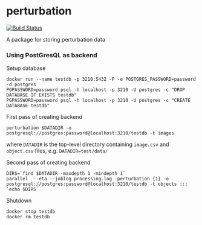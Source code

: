 # perturbation

[![Build Status](https://travis-ci.org/0x00B1/persistence.svg?branch=master)](https://travis-ci.org/0x00B1/persistence)

A package for storing perturbation data

### Using PostGresQL as backend

Setup database

```
docker run --name testdb -p 3210:5432 -P -e POSTGRES_PASSWORD=password -d postgres
PGPASSWORD=password psql -h localhost -p 3210 -U postgres -c "DROP DATABASE IF EXISTS testdb"
PGPASSWORD=password psql -h localhost -p 3210 -U postgres -c "CREATE DATABASE testdb"
```

First pass of creating backend

```
perturbation $DATADIR -o  postgresql://postgres:password@localhost:3210/testdb -t images
```

where `DATADIR` is the top-level directory containing `image.csv` and `object.csv` files, e.g. `DATADIR=test/data/`

Second pass of creating backend

```
DIRS=`find $DATADIR -maxdepth 1 -mindepth 1`
parallel  --eta --joblog processing.log  perturbation {1} -o postgresql://postgres:password@localhost:3210/testdb -t objects ::: `echo $DIRS`
```

Shutdown

```
docker stop testdb
docker rm testdb
```

